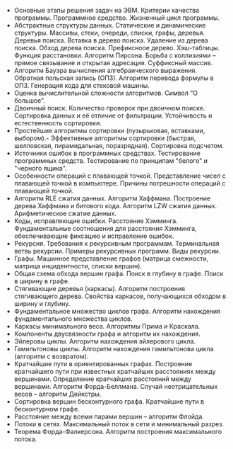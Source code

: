 - Основные этапы решения задач на ЭВМ. Критерии качества программы. Программное средство. Жизненный цикл программы.
- Абстрактные структуры данных. Статические и динамические структуры.  Массивы, стеки, очереди, списки, графы, деревья. Деревья поиска. Вставка в дерево поиска. Удаление из дерева поиска. Обход дерева поиска. Префиксноое дерево. Хэш-таблицы. Функция расстановки. Алгоритм Пирсона. Борьба с коллизиями – прямое связывание и открытая адресация. Суффиксный массив.
- Алгоритм Бауэра вычисления алгебраического выражения. Обратная польская запись (ОПЗ). Алгоритм перевода формулы в ОПЗ. Генерация кода для стековой машины.
- Оценка вычислительной сложности алгоритмов. Символ “О большое”.
- Двоичный поиск. Количество проверок при двоичном поиске. Сортировка данных и её отличие от фильтрации. Устойчивость и естественность сортировки.
- Простейшие алгоритмы сортировки (пузырьковая, вставками, выбором).- Эффективные алгоритмы сортировки (быстрая, шелловская, пирамидальная, поразрядная).  Сортировка подсчетом.
- Источники ошибок в программных средствах. Тестирование программных средств. Тестирование по принципам "белого" и "черного ящика".
- Особенности операций с плавающей точкой. Представление чисел с плавающей точкой в компьютере. Причины погрешности операций с плавающей точкой.
- Алгоритм RLE сжатия данных. Алгоритм Хаффмана. Построение дерева Хаффмана и битового кода. Алгоритм LZW сжатия данных. Арифметическое сжатие данных.
- Коды, исправляющие ошибки. Расстояние Хэмминга. Фундаментальные соотношения для расстояния Хэмминга, обеспечивающие фиксацию и исправление ошибок.
- Рекурсия. Требования к рекурсивным программам. Терминальная ветвь рекурсии. Примеры рекурсивных программ. Виды рекурсии.
- Графы. Машинное представление графов (матрица смежности, матрица инцидентности, списки вершин).
- Общая схема обхода вершин графа. Поиск в глубину в графе. Поиск в ширину в графе.
- Стягивающие деревья (каркасы). Алгоритм построения стягивающего дерева. Свойства каркасов, получающихся обходом в ширину и глубину.
- Фундаментальное множество циклов графа. Алгоритм нахождения фундаментального множества циклов.
- Каркасы минимального веса. Алгоритмы Прима и Краскала.
- Компоненты двусвязности графа и алгоритм их нахождения.
- Эйлеровы циклы. Алгоритм нахождения эйлерового цикла.
- Гамильтоновы циклы. Алгоритм нахождения гамильтонова цикла (алгоритм с возвратом).
- Кратчайшие пути в ориентированных графах. Построение кратчайшего пути при известных кратчайших расстояниях между вершинами. Определение кратчайших расстояний между вершинами. Алгоритм Форда-Беллмана. Случай неотрицательных весов – алгоритм Дейкстры.
- Сортировка вершин бесконтурного графа. Кратчайшие пути в бесконтурном графе.
- Расстояние между всеми парами вершин – алгоритм Флойда.
- Потоки в сетях. Максимальный поток в сети и минимальный разрез.
- Теорема Форда-Фалкерсона. Алгоритм построения максимального потока.